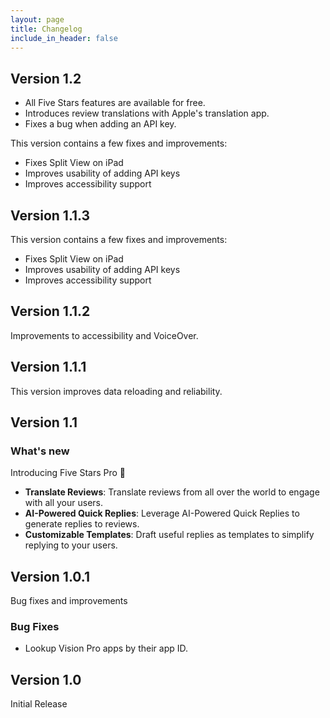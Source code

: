 ```yaml
---
layout: page
title: Changelog
include_in_header: false
---
```


## **Version 1.2**
* All Five Stars features are available for free.
* Introduces review translations with Apple's translation app.
* Fixes a bug when adding an API key.

This version contains a few fixes and improvements:
* Fixes Split View on iPad
* Improves usability of adding API keys
* Improves accessibility support

## **Version 1.1.3**
This version contains a few fixes and improvements:
* Fixes Split View on iPad
* Improves usability of adding API keys
* Improves accessibility support

## **Version 1.1.2**
Improvements to accessibility and VoiceOver.

## **Version 1.1.1**
This version improves data reloading and reliability.

## **Version 1.1**

### What's new
Introducing Five Stars Pro 🎉
* **Translate Reviews**: Translate reviews from all over the world to engage with all your users.
* **AI-Powered Quick Replies**: Leverage AI-Powered Quick Replies to generate replies to reviews.
* **Customizable Templates**: Draft useful replies as templates to simplify replying to your users.

## **Version 1.0.1**
Bug fixes and improvements

### Bug Fixes
* Lookup Vision Pro apps by their app ID.

## **Version 1.0**
Initial Release
